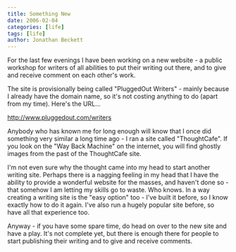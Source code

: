 ```yaml
---
title: Something New
date: 2006-02-04
categories: [life]
tags: [life]
author: Jonathan Beckett
---
```


For the last few evenings I have been working on a new website - a public workshop for writers of all abilities to put their writing out there, and to give and receive comment on each other's work.

The site is provisionally being called "PluggedOut Writers" - mainly because I already have the domain name, so it's not costing anything to do (apart from my time). Here's the URL...

http://www.pluggedout.com/writers

Anybody who has known me for long enough will know that I once did something very similar a long time ago - I ran a site called "ThoughtCafe". If you look on the "Way Back Machine" on the internet, you will find ghostly images from the past of the ThoughtCafe site.

I'm not even sure why the thought came into my head to start another writing site. Perhaps there is a nagging feeling in my head that I have the ability to provide a wonderful website for the masses, and haven't done so - that somehow I am letting my skills go to waste. Who knows. In a way creating a writing site is the "easy option" too - I've built it before, so I know exactly how to do it again. I've also run a hugely popular site before, so have all that experience too.

Anyway - if you have some spare time, do head on over to the new site and have a play. It's not complete yet, but there is enough there for people to start publishing their writing and to give and receive comments.
